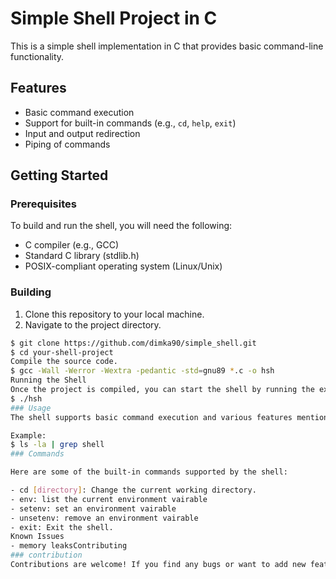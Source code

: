  # Simple Shell Project in C

This is a simple shell implementation in C that provides basic command-line functionality.

## Features

- Basic command execution
- Support for built-in commands (e.g., `cd`, `help`, `exit`)
- Input and output redirection
- Piping of commands

## Getting Started

### Prerequisites

To build and run the shell, you will need the following:

- C compiler (e.g., GCC)
- Standard C library (stdlib.h)
- POSIX-compliant operating system (Linux/Unix)

### Building

1. Clone this repository to your local machine.
2. Navigate to the project directory.

```bash
$ git clone https://github.com/dimka90/simple_shell.git
$ cd your-shell-project
Compile the source code.
$ gcc -Wall -Werror -Wextra -pedantic -std=gnu89 *.c -o hsh
Running the Shell
Once the project is compiled, you can start the shell by running the executable:
$ ./hsh
### Usage
The shell supports basic command execution and various features mentioned in the Features section. It accepts single commands or a series of commands separated by pipe |.

Example:
$ ls -la | grep shell
### Commands

Here are some of the built-in commands supported by the shell:

- cd [directory]: Change the current working directory.
- env: list the current environment vairable
- setenv: set an environment vairable
- unsetenv: remove an environment vairable
- exit: Exit the shell.
Known Issues
- memory leaksContributing
### contribution
Contributions are welcome! If you find any bugs or want to add new features, feel free to submit a pull request. Please follow the standard coding conventions and ensure proper testing.
